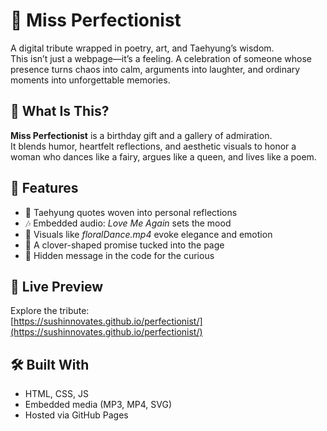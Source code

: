 # 💜 Miss Perfectionist

A digital tribute wrapped in poetry, art, and Taehyung’s wisdom.  
This isn’t just a webpage—it’s a feeling. A celebration of someone whose presence turns chaos into calm, arguments into laughter, and ordinary moments into unforgettable memories.

## 🌸 What Is This?

**Miss Perfectionist** is a birthday gift and a gallery of admiration.  
It blends humor, heartfelt reflections, and aesthetic visuals to honor a woman who dances like a fairy, argues like a queen, and lives like a poem.

## 🎨 Features

- 💬 Taehyung quotes woven into personal reflections
- 🎶 Embedded audio: *Love Me Again* sets the mood
- 🎥 Visuals like *floralDance.mp4* evoke elegance and emotion
- 🌈 A clover-shaped promise tucked into the page
- 🧠 Hidden message in the code for the curious

## 🔗 Live Preview

Explore the tribute:  
[https://sushinnovates.github.io/perfectionist/](https://sushinnovates.github.io/perfectionist/)

## 🛠️ Built With

- HTML, CSS, JS
- Embedded media (MP3, MP4, SVG)
- Hosted via GitHub Pages



